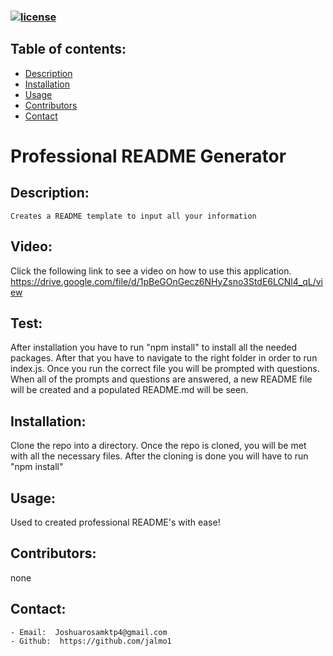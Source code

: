  
  ### [![license](https://img.shields.io/badge/license-MIT-blueviolet)](https://shields.io)


  ## Table of contents:
  - [Description](#description)
  - [Installation](#installation)
  - [Usage](#usage)
  - [Contributors](#contributors)
  - [Contact](#contact)

  # Professional README Generator

  ## Description:
    Creates a README template to input all your information
  ## Video:
  Click the following link to see a video on how to use this application.
  https://drive.google.com/file/d/1pBeGOnGecz6NHyZsno3StdE6LCNl4_qL/view

  ## Test:
  After installation you have to run "npm install" to install all the needed packages. After that you have to navigate to the right folder in order to run index.js. Once you run the correct file you will be prompted with questions. When all of the prompts and questions are answered, a new README file will be created and a populated README.md will be seen. 

  ## Installation:
  Clone the repo into a directory. Once the repo is cloned, you will be met with all the necessary files. After the cloning is done you will have to run "npm install"

  ## Usage:
  Used to created professional README's with ease!

  ## Contributors:
  none

  ## Contact:
    - Email:  Joshuarosamktp4@gmail.com
    - Github:  https://github.com/jalmo1
